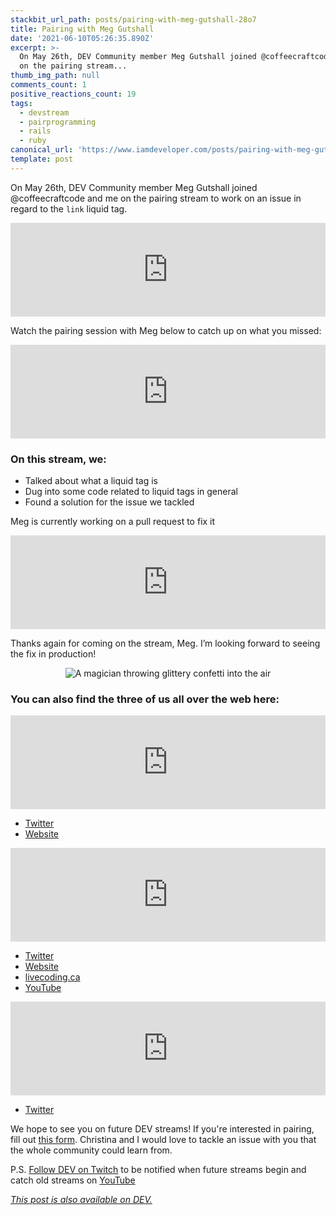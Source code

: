 ```yaml
---
stackbit_url_path: posts/pairing-with-meg-gutshall-28o7
title: Pairing with Meg Gutshall
date: '2021-06-10T05:26:35.890Z'
excerpt: >-
  On May 26th, DEV Community member Meg Gutshall joined @coffeecraftcode  and me
  on the pairing stream...
thumb_img_path: null
comments_count: 1
positive_reactions_count: 19
tags:
  - devstream
  - pairprogramming
  - rails
  - ruby
canonical_url: 'https://www.iamdeveloper.com/posts/pairing-with-meg-gutshall-28o7/'
template: post
---
```

On <time datetime="2021-05-26">May 26th</time>, DEV Community member Meg Gutshall joined @coffeecraftcode and me on the pairing stream to work on an issue in regard to the 
`link`
 liquid tag. 


<iframe class="liquidTag" src="https://dev.to/embed/github?args=https%3A%2F%2Fgithub.com%2Fforem%2Fforem%2Fissues%2F11880" style="border: 0; width: 100%;"></iframe>


Watch the pairing session with Meg below to catch up on what you missed:


<iframe class="liquidTag" src="https://dev.to/embed/youtube?args=lpdzrcx60Ho" style="border: 0; width: 100%;"></iframe>


### On this stream, we:

* Talked about what a liquid tag is
* Dug into some code related to liquid tags in general
* Found a solution for the issue we tackled

Meg is currently working on a pull request to fix it


<iframe class="liquidTag" src="https://dev.to/embed/github?args=https%3A%2F%2Fgithub.com%2Fforem%2Fforem%2Fpull%2F13928" style="border: 0; width: 100%;"></iframe>


Thanks again for coming on the stream, Meg. I’m looking forward to seeing the fix in production!

<center>

![A magician throwing glittery confetti into the air](https://media.giphy.com/media/s2qXK8wAvkHTO/giphy.gif)

</center>

### You can also find the three of us all over the web here:


<iframe class="liquidTag" src="https://dev.to/embed/user?args=meg_gutshall" style="border: 0; width: 100%;"></iframe>

* [Twitter](https://twitter.com/meg_gutshall)
* [Website](http://meghangutshall.com)


<iframe class="liquidTag" src="https://dev.to/embed/user?args=nickytonline" style="border: 0; width: 100%;"></iframe>

* [Twitter](https://twitter.com/nickytonline)
* [Website](https://iamdeveloper.com/)
* [livecoding.ca](https://livecoding.ca)
* [YouTube](https://youtube.iamdeveloper.com)


<iframe class="liquidTag" src="https://dev.to/embed/user?args=coffeecraftcode" style="border: 0; width: 100%;"></iframe>

* [Twitter](https://twitter.com/coffeecraftcode)

We hope to see you on future DEV streams! If you're interested in pairing, fill out [this form](https://iamdeveloper.com/pair). Christina and I would love to tackle an issue with you that the whole community could learn from.

P.S. [Follow DEV on Twitch](https://twitch.tv/thepracticaldev) to be notified when future streams begin and catch old streams on [YouTube](https://www.youtube.com/c/thepracticaldevteam)



*[This post is also available on DEV.](https://dev.to/devteam/pairing-with-meg-gutshall-28o7)*


<script>
const parent = document.getElementsByTagName('head')[0];
const script = document.createElement('script');
script.type = 'text/javascript';
script.src = 'https://cdnjs.cloudflare.com/ajax/libs/iframe-resizer/4.1.1/iframeResizer.min.js';
script.charset = 'utf-8';
script.onload = function() {
    window.iFrameResize({}, '.liquidTag');
};
parent.appendChild(script);
</script>    
